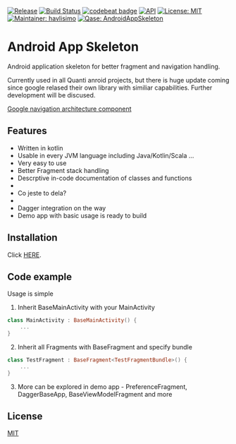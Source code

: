 [![Release](https://jitpack.io/v/Qase/AndroidAppSkeleton.svg)](https://jitpack.io/#Qase/AndroidAppSkeleton)
[![Build Status](https://travis-ci.org/Qase/AndroidAppSkeleton.svg?branch=master)](https://travis-ci.org/Qase/AndroidAppSkeleton)
[![codebeat badge](https://codebeat.co/badges/4fe55c63-de52-4d3f-9d70-7f21d3a5ea60)](https://codebeat.co/projects/github-com-qase-androidappskeleton-master)
[![API](https://img.shields.io/badge/API-16%2B-brightgreen.svg?style=flat)](https://android-arsenal.com/api?level=16)
[![License: MIT](https://img.shields.io/badge/License-MIT-yellow.svg)](https://opensource.org/licenses/MIT)
[![Maintainer: havlisimo](https://img.shields.io/badge/Maintainer-havlisimo-blue.svg)](mailto:tomas.havlicek@quanti.cz)
[![Qase: AndroidAppSkeleton](https://img.shields.io/badge/Qase-AndroidAppSkeleton-ff69b4.svg)](https://github.com/Qase/AndroidAppSkeleton)

# Android App Skeleton

Android application skeleton for better fragment and navigation handling.

Currently used in all Quanti anroid projects, but there is huge update coming since google relased their own library with similiar capabilities. Further development will be discused.

[Google navigation architecture component](https://developer.android.com/topic/libraries/architecture/navigation/)

## Features
* Written in kotlin
* Usable in every JVM language including Java/Kotlin/Scala ...
* Very easy to use
* Better Fragment stack handling
* Descrptive in-code documentation of classes and functions
*
* Co jeste to dela?
* 
* Dagger integration on the way
* Demo app with basic usage is ready to build

## Installation

Click [HERE](https://jitpack.io/#Qase/AndroidAppSkeleton).

## Code example

Usage is simple

1) Inherit BaseMainActivity with your MainActivity
```kotlin
class MainActivity : BaseMainActivity() {
    ...
}
```

2) Inherit all Fragments with BaseFragment and specify bundle
```kotlin
class TestFragment : BaseFragment<TestFragmentBundle>() {
    ...
}
```

3) More can be explored in demo app - PreferenceFragment, DaggerBaseApp, BaseViewModelFragment and more


## License
[MIT](https://github.com/nishanths/license/blob/master/LICENSE)
